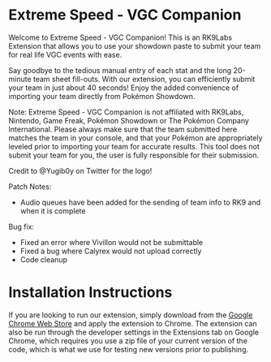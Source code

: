 # Extreme Speed - VGC Companion

Welcome to Extreme Speed - VGC Companion! This is an RK9Labs Extension that allows you to use your showdown paste to submit your team for real life VGC events with ease.

Say goodbye to the tedious manual entry of each stat and the long 20-minute team sheet fill-outs. With our extension, you can efficiently submit your team in just about 40 seconds! Enjoy the added convenience of importing your team directly from Pokémon Showdown. 

Note: Extreme Speed - VGC Companion is not affiliated with RK9Labs, Nintendo, Game Freak, Pokémon Showdown or The Pokémon Company International. Please always make sure that the team submitted here matches the team in your console, and that your Pokémon are appropriately leveled prior to importing your team for accurate results. This tool does not submit your team for you, the user
is fully responsible for their submission.

Credit to @Yugib0y on Twitter for the logo!

Patch Notes:
- Audio queues have been added for the sending of team info to RK9 and when it is complete

Bug fix:
- Fixed an error where Vivillon would not be submittable
- Fixed a bug where Calyrex would not upload correctly
- Code cleanup

# Installation Instructions

If you are looking to run our extension, simply download from the [Google Chrome Web Store](https://chromewebstore.google.com/detail/extreme-speed-vgc-compani/bfbjgdkcihehcfcncnmecmlmijoomoio) and apply the extension to Chrome. The extension can also be run through the developer settings in the Extensions tab on Google Chrome, which requires you use a zip file of your current version of the code, which is what we use for testing new versions prior to publishing.